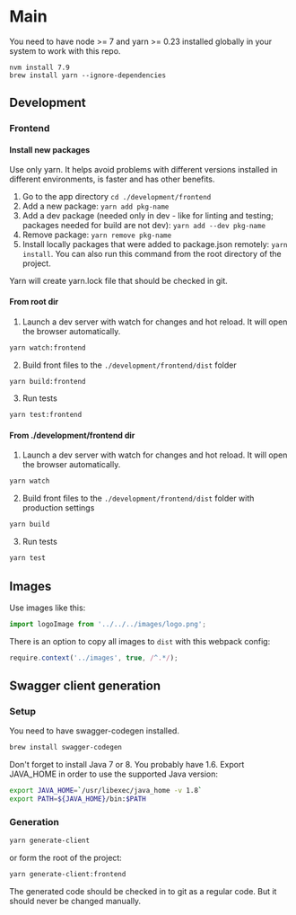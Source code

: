 # Main
You need to have node >= 7 and yarn >= 0.23 installed globally in your system to work with this repo.
```
nvm install 7.9
brew install yarn --ignore-dependencies
```
## Development
### Frontend
#### Install new packages
Use only yarn. It helps avoid problems with different versions installed in different environments, is faster and has other benefits.
1. Go to the app directory `cd ./development/frontend`
2. Add a new package: `yarn add pkg-name`
3. Add a dev package (needed only in dev - like for linting and testing; packages needed for build are not dev): `yarn add --dev pkg-name`
4. Remove package: `yarn remove pkg-name`
5. Install locally packages that were added to package.json remotely: `yarn install`. You can also run this command from the root directory of the project.

Yarn will create yarn.lock file that should be checked in git.
#### From root dir
1. Launch a dev server with watch for changes and hot reload. It will open the browser automatically.
```sh
yarn watch:frontend
```
2. Build front files to the `./development/frontend/dist` folder
```sh
yarn build:frontend
```
3. Run tests
```sh
yarn test:frontend
```
#### From ./development/frontend dir
1. Launch a dev server with watch for changes and hot reload. It will open the browser automatically.
```sh
yarn watch
```
2. Build front files to the `./development/frontend/dist` folder with production settings
```sh
yarn build
```
3. Run tests
```sh
yarn test
```

## Images
Use images like this:
```js
import logoImage from '../../../images/logo.png';
```
There is an option to copy all images to `dist` with this webpack config:
```js
require.context('../images', true, /^.*/);
```

## Swagger client generation
### Setup
You need to have swagger-codegen installed.
```sh
brew install swagger-codegen
```
Don't forget to install Java 7 or 8. You probably have 1.6. Export JAVA_HOME in order to use the supported Java version:
```sh
export JAVA_HOME=`/usr/libexec/java_home -v 1.8`
export PATH=${JAVA_HOME}/bin:$PATH
```
### Generation
```sh
yarn generate-client
```
or form the root of the project:
```sh
yarn generate-client:frontend
```
The generated code should be checked in to git as a regular code. But it should never be changed manually.
